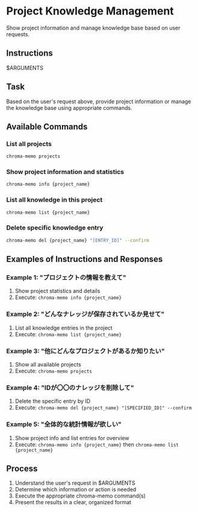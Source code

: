 # Project Knowledge Management

Show project information and manage knowledge base based on user requests.

## Instructions
$ARGUMENTS

## Task
Based on the user's request above, provide project information or manage the knowledge base using appropriate commands.

## Available Commands

### List all projects
```bash
chroma-memo projects
```

### Show project information and statistics
```bash
chroma-memo info {project_name}
```

### List all knowledge in this project
```bash
chroma-memo list {project_name}
```

### Delete specific knowledge entry
```bash
chroma-memo del {project_name} "[ENTRY_ID]" --confirm
```

## Examples of Instructions and Responses

### Example 1: "プロジェクトの情報を教えて"
1. Show project statistics and details
2. Execute: `chroma-memo info {project_name}`

### Example 2: "どんなナレッジが保存されているか見せて"
1. List all knowledge entries in the project
2. Execute: `chroma-memo list {project_name}`

### Example 3: "他にどんなプロジェクトがあるか知りたい"
1. Show all available projects
2. Execute: `chroma-memo projects`

### Example 4: "IDが〇〇のナレッジを削除して"
1. Delete the specific entry by ID
2. Execute: `chroma-memo del {project_name} "[SPECIFIED_ID]" --confirm`

### Example 5: "全体的な統計情報が欲しい"
1. Show project info and list entries for overview
2. Execute: `chroma-memo info {project_name}` then `chroma-memo list {project_name}`

## Process
1. Understand the user's request in $ARGUMENTS
2. Determine which information or action is needed
3. Execute the appropriate chroma-memo command(s)
4. Present the results in a clear, organized format